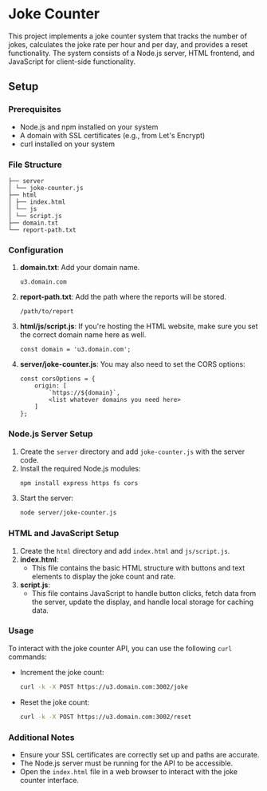 # Joke Counter

This project implements a joke counter system that tracks the number of jokes, calculates the joke rate per hour and per day, and provides a reset functionality. The system consists of a Node.js server, HTML frontend, and JavaScript for client-side functionality.

## Setup

### Prerequisites

- Node.js and npm installed on your system
- A domain with SSL certificates (e.g., from Let's Encrypt)
- curl installed on your system

### File Structure

```
├── server
│ └── joke-counter.js
├── html
│ ├── index.html
│ └── js
│ └── script.js
├── domain.txt
└── report-path.txt
```

### Configuration

1. **domain.txt**: Add your domain name.
    ```
    u3.domain.com
    ```

2. **report-path.txt**: Add the path where the reports will be stored.
    ```
    /path/to/report
    ```
3. **html/js/script.js**: If you're hosting the HTML website, make sure you set the correct domain name here as well.
    ```
    const domain = 'u3.domain.com';
    ```
4. **server/joke-counter.js**: You may also need to set the CORS options:
    ```
    const corsOptions = {
        origin: [
            `https://${domain}`,
            <list whatever domains you need here>
        ]
    };
    ```
### Node.js Server Setup

1. Create the `server` directory and add `joke-counter.js` with the server code.
2. Install the required Node.js modules:
    ```sh
    npm install express https fs cors
    ```
3. Start the server:
    ```sh
    node server/joke-counter.js
    ```

### HTML and JavaScript Setup

1. Create the `html` directory and add `index.html` and `js/script.js`.
2. **index.html**:
   - This file contains the basic HTML structure with buttons and text elements to display the joke count and rate.
3. **script.js**:
   - This file contains JavaScript to handle button clicks, fetch data from the server, update the display, and handle local storage for caching data.

### Usage

To interact with the joke counter API, you can use the following `curl` commands:

- Increment the joke count:
    ```sh
    curl -k -X POST https://u3.domain.com:3002/joke
    ```

- Reset the joke count:
    ```sh
    curl -k -X POST https://u3.domain.com:3002/reset
    ```

### Additional Notes

- Ensure your SSL certificates are correctly set up and paths are accurate.
- The Node.js server must be running for the API to be accessible.
- Open the `index.html` file in a web browser to interact with the joke counter interface.

